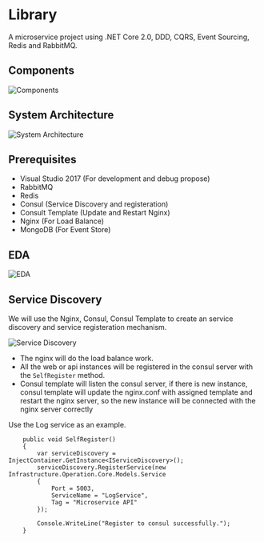 #  Library
A microservice project using .NET Core 2.0, DDD, CQRS, Event Sourcing, Redis and RabbitMQ.

## Components
![Components](https://github.com/lamondlu/BookLibrary/blob/master/Documents/Architecture/20180108201702.png)

## System Architecture
![System Architecture](https://github.com/lamondlu/BookLibrary/blob/master/Documents/Architecture/20171107104353.png)

## Prerequisites
- Visual Studio 2017 (For development and debug propose)
- RabbitMQ
- Redis 
- Consul (Service Discovery and registeration)
- Consult Template (Update and Restart Nginx)
- Nginx (For Load Balance)
- MongoDB (For Event Store)

## EDA 
![EDA](https://github.com/lamondlu/BookLibrary/blob/master/Documents/Architecture/20171108152513.png)

## Service Discovery 
We will use the Nginx, Consul, Consul Template to create an service discovery and service registeration mechanism.

![Service Discovery](https://github.com/lamondlu/BookLibrary/blob/master/Documents/Architecture/20180108211340.png)

- The nginx will do the load balance work.
- All the web or api instances will be registered in the consul server with the `SelfRegister` method.
- Consul template will listen the consul server, if there is new instance, consul template will update the nginx.conf with assigned template and restart the nginx server, so the new instance will be connected with the nginx server correctly


Use the Log service as an example.


    	public void SelfRegister()
        {
            var serviceDiscovery = InjectContainer.GetInstance<IServiceDiscovery>();
            serviceDiscovery.RegisterService(new Infrastructure.Operation.Core.Models.Service
            {
                Port = 5003,
                ServiceName = "LogService",
                Tag = "Microservice API"
            });

            Console.WriteLine("Register to consul successfully.");
        }